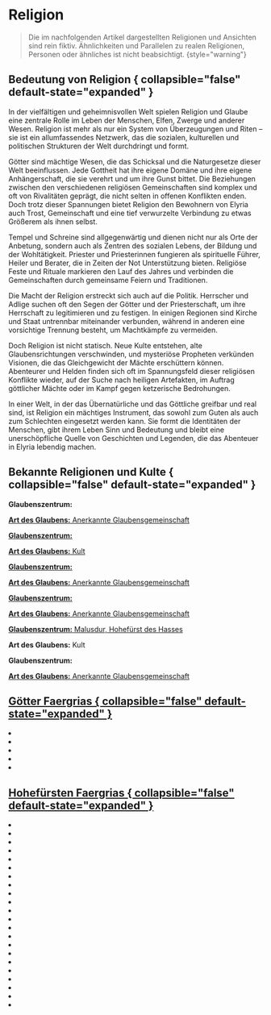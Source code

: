 # Religion

<primary-label ref="lore"/>

> Die im nachfolgenden Artikel dargestellten Religionen und Ansichten sind rein fiktiv. Ähnlichkeiten und Parallelen zu
> realen Religionen, Personen oder ähnliches ist nicht beabsichtigt.
> {style="warning"}

## Bedeutung von Religion { collapsible="false" default-state="expanded" }

In der vielfältigen und geheimnisvollen Welt spielen Religion und Glaube eine zentrale Rolle im Leben der Menschen,
Elfen, Zwerge und anderer Wesen. Religion ist mehr als nur ein System von Überzeugungen und Riten – sie ist ein
allumfassendes Netzwerk, das die sozialen, kulturellen und politischen Strukturen der Welt durchdringt und formt.

Götter sind mächtige Wesen, die das Schicksal und die Naturgesetze dieser Welt beeinflussen. Jede
Gottheit hat ihre eigene Domäne und ihre eigene Anhängerschaft, die sie verehrt und um ihre Gunst bittet. Die
Beziehungen zwischen den verschiedenen religiösen Gemeinschaften sind komplex und oft von Rivalitäten geprägt, die nicht
selten in offenen Konflikten enden. Doch trotz dieser Spannungen bietet Religion den Bewohnern von Elyria auch Trost,
Gemeinschaft und eine tief verwurzelte Verbindung zu etwas Größerem als ihnen selbst.

Tempel und Schreine sind allgegenwärtig und dienen nicht nur als Orte der Anbetung, sondern auch als Zentren des
sozialen Lebens, der Bildung und der Wohltätigkeit. Priester und Priesterinnen fungieren als spirituelle Führer, Heiler
und Berater, die in Zeiten der Not Unterstützung bieten. Religiöse Feste und Rituale markieren den Lauf des Jahres und
verbinden die Gemeinschaften durch gemeinsame Feiern und Traditionen.

Die Macht der Religion erstreckt sich auch auf die Politik. Herrscher und Adlige suchen oft den Segen der Götter und der
Priesterschaft, um ihre Herrschaft zu legitimieren und zu festigen. In einigen Regionen sind Kirche und Staat untrennbar
miteinander verbunden, während in anderen eine vorsichtige Trennung besteht, um Machtkämpfe zu vermeiden.

Doch Religion ist nicht statisch. Neue Kulte entstehen, alte Glaubensrichtungen verschwinden, und mysteriöse Propheten
verkünden Visionen, die das Gleichgewicht der Mächte erschüttern können. Abenteurer und Helden finden sich oft im
Spannungsfeld dieser religiösen Konflikte wieder, auf der Suche nach heiligen Artefakten, im Auftrag göttlicher Mächte
oder im Kampf gegen ketzerische Bedrohungen.

In einer Welt, in der das Übernatürliche und das Göttliche greifbar und real sind, ist Religion ein mächtiges
Instrument, das sowohl zum Guten als auch zum Schlechten eingesetzt werden kann. Sie formt die Identitäten der Menschen,
gibt ihrem Leben Sinn und Bedeutung und bleibt eine unerschöpfliche Quelle von Geschichten und Legenden, die das
Abenteuer in Elyria lebendig machen.

## Bekannte Religionen und Kulte { collapsible="false" default-state="expanded" }

<procedure title="Kirche der Himmlischen Gerechtigkeit">
<p><b>Glaubenszentrum:</b> <a href="Justicia.md"/></p>
<p><b>Art des Glaubens:</b> Anerkannte Glaubensgemeinschaft</p>
</procedure>

<procedure title="Abgrundkirche der Glimmenden Sünde">
<p><b>Glaubenszentrum:</b> <a href="Thanatos.md"/></p>
<p><b>Art des Glaubens:</b> Kult</p>
</procedure>

<procedure title="Schicksalsjünger Fortunas">
<p><b>Glaubenszentrum:</b> <a href="Fortuna.md"/></p>
<p><b>Art des Glaubens:</b> Anerkannte Glaubensgemeinschaft</p>
</procedure>

<procedure title="Kinder des Waldes">
<p><b>Glaubenszentrum:</b> <a href="Farone.md"/></p>
<p><b>Art des Glaubens:</b> Anerkannte Glaubensgemeinschaft</p>
</procedure>

<procedure title="Klauen des Hasses">
<p><b>Glaubenszentrum:</b> <a href="Malusdur.md">Malusdur, Hohefürst des Hasses</a></p>
<p><b>Art des Glaubens:</b> Kult</p>
</procedure>

<procedure title="Orden der Heilenden Hand">
<p><b>Glaubenszentrum:</b> <a href="Hama.md"/></p>
<p><b>Art des Glaubens:</b> Anerkannte Glaubensgemeinschaft</p>
</procedure>

## Götter Faergrias { collapsible="false" default-state="expanded" }

<procedure>
<list columns="3">
<li><a href="Justicia.md"/></li>
<li><a href="Fortuna.md"/></li>
<li><a href="Alcuin.md"/></li>
<li><a href="Farone.md"/></li>
<li><a href="Thanatos.md"/></li>
</list>
</procedure>

## Hohefürsten Faergrias { collapsible="false" default-state="expanded" }

<procedure>
<list columns="3">
<li><a href="Kaen.md"/></li>
<li><a href="Fubuki.md"/></li>
<li><a href="Rai.md"/></li>
<li><a href="Kaze.md"/></li>
<li><a href="Zora.md"/></li>
<li><a href="Seloue.md"/></li>
<li><a href="Amlin.md"/></li>
<li><a href="Avila.md"/></li>
<li><a href="Hama.md"/></li>
<li><a href="Bellum.md"/></li>
<li><a href="Craindre.md"/></li>
<li><a href="Iddra.md"/></li>
<li><a href="Invidianoir.md"/></li>
<li><a href="Malusdur.md"/></li>
<li><a href="Memoriae.md"/></li>
<li><a href="Mudo.md"/></li>
<li><a href="Niruin.md"/></li>
<li><a href="Ouin.md"/></li>
<li><a href="Mei.md"/></li>
<li><a href="Serff.md"/></li>
<li><a href="Terralion.md"/></li>
<li><a href="Volo.md"/></li>
</list>
</procedure>